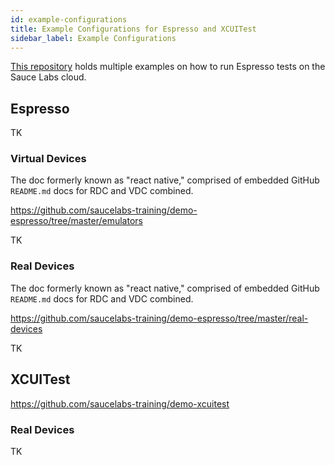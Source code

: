 ```yaml
---
id: example-configurations
title: Example Configurations for Espresso and XCUITest
sidebar_label: Example Configurations
---
```


[This repository](https://github.com/saucelabs-training/demo-espresso) holds multiple examples on how to run Espresso tests on the Sauce Labs cloud.

## Espresso
TK

### Virtual Devices
The doc formerly known as "react native," comprised of embedded GitHub `README.md` docs for RDC and VDC combined.

https://github.com/saucelabs-training/demo-espresso/tree/master/emulators

TK


### Real Devices
The doc formerly known as "react native," comprised of embedded GitHub `README.md` docs for RDC and VDC combined.

https://github.com/saucelabs-training/demo-espresso/tree/master/real-devices

TK


## XCUITest

https://github.com/saucelabs-training/demo-xcuitest

### Real Devices
TK
